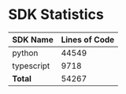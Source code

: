 # SDK Statistics

| SDK Name | Lines of Code |
| -------- | ------------- |
| python | 44549 |
| typescript | 9718 |
| **Total** | 54267 |
